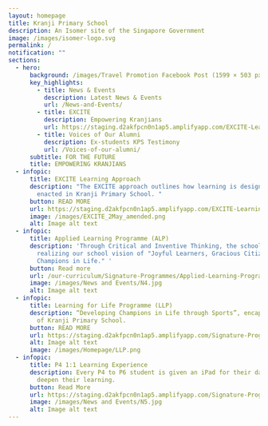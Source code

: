 ```yaml
---
layout: homepage
title: Kranji Primary School
description: An Isomer site of the Singapore Government
image: /images/isomer-logo.svg
permalink: /
notification: ""
sections:
  - hero:
      background: /images/Travel Promotion Facebook Post (1599 × 503 px).png
      key_highlights:
        - title: News & Events
          description: Latest News & Events
          url: /News-and-Events/
        - title: EXCITE
          description: Empowering Kranjians
          url: https://staging.d2akfpcn0n1ap5.amplifyapp.com/EXCITE-Learning-Approach/
        - title: Voices of Our Alumni
          description: Ex-students KPS Testimony
          url: /Voices-of-our-alumni/
      subtitle: FOR THE FUTURE
      title: EMPOWERING KRANJIANS
  - infopic:
      title: EXCITE Learning Approach
      description: "The EXCITE approach outlines how learning is designed, curated and
        enacted in Kranji Primary School. "
      button: READ MORE
      url: https://staging.d2akfpcn0n1ap5.amplifyapp.com/EXCITE-Learning-Approach/
      image: /images/EXCITE_2May_amended.png
      alt: Image alt text
  - infopic:
      title: Applied Learning Programme (ALP)
      description: 'Through Critical and Inventive Thinking, the school aspires in
        realizing our school vision of "Joyful Learners, Gracious Citizens,
        Champions in Life." '
      button: Read more
      url: /our-curriculum/Signature-Programmes/Applied-Learning-Programme-ALP/
      image: /images/News and Events/N4.jpg
      alt: Image alt text
  - infopic:
      title: Learning for Life Programme (LLP)
      description: “Developing Champions in Life through Sports”, encapsulates the DNA
        of Kranji Primary School.
      button: READ MORE
      url: https://staging.d2akfpcn0n1ap5.amplifyapp.com/Signature-Programmes/Applied-Learning-Programme-ALP/
      alt: Image alt text
      image: /images/Homepage/LLP.png
  - infopic:
      title: P4 1:1 Learning Experience
      description: Every P4 to P6 student is given an iPad for their daily lessons to
        deepen their learning.
      button: Read More
      url: https://staging.d2akfpcn0n1ap5.amplifyapp.com/Signature-Programmes/1-1-Learning-Experience/
      image: /images/News and Events/N5.jpg
      alt: Image alt text
---
```

